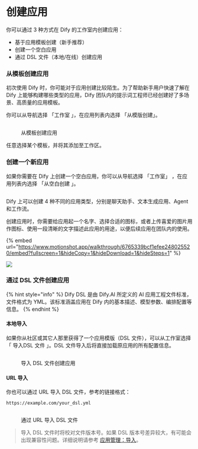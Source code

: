 # 创建应用

你可以通过 3 种方式在 Dify 的工作室内创建应用：

* 基于应用模板创建（新手推荐）
* 创建一个空白应用
* 通过 DSL 文件（本地/在线）创建应用

### 从模板创建应用

初次使用 Dify 时，你可能对于应用创建比较陌生。为了帮助新手用户快速了解在 Dify 上能够构建哪些类型的应用，Dify 团队内的提示词工程师已经创建好了多场景、高质量的应用模板。

你可以从导航选择 「工作室 」，在应用列表内选择 「从模版创建」。

<figure><img src="https://assets-docs.dify.ai//img/zh_CN/application-orchestrate/4b1add0e1ee1cba45a91d88b4e09ab2a.webp" alt=""><figcaption><p>从模板创建应用</p></figcaption></figure>

任意选择某个模板，并将其添加至工作区。

### 创建一个新应用

如果你需要在 Dify 上创建一个空白应用，你可以从导航选择 「工作室」 ，在应用列表内选择 「从空白创建 」。

<figure><img src="https://assets-docs.dify.ai/2024/12/bfee6805544a811553c5fe8d28227694.png" alt=""><figcaption></figcaption></figure>

Dify 上可以创建 4 种不同的应用类型，分别是聊天助手、文本生成应用、Agent 和工作流。

创建应用时，你需要给应用起一个名字、选择合适的图标，或者上传喜爱的图片用作图标、使用一段清晰的文字描述此应用的用途，以便后续应用在团队内的使用。

{% embed url="https://www.motionshot.app/walkthrough/6765339bcf1efee248025520/embed?fullscreen=1&hideCopy=1&hideDownload=1&hideSteps=1" %}

![](https://assets-docs.dify.ai/2024/12/1429eb56e0082c281f7aaeb48e72cb0f.png)

### 通过 DSL 文件创建应用

{% hint style="info" %}
Dify DSL 是由 Dify.AI 所定义的 AI 应用工程文件标准，文件格式为 YML。该标准涵盖应用在 Dify 内的基本描述、模型参数、编排配置等信息。
{% endhint %}

#### 本地导入

如果你从社区或其它人那里获得了一个应用模版（DSL 文件），可以从工作室选择 「 导入DSL 文件 」。DSL 文件导入后将直接加载原应用的所有配置信息。

<figure><img src="https://assets-docs.dify.ai//img/zh_CN/application-orchestrate/f582fa78c9c3ef9be0575cdbc7c036b7.webp" alt=""><figcaption><p>导入 DSL 文件创建应用</p></figcaption></figure>

#### URL 导入

你也可以通过 URL 导入 DSL 文件，参考的链接格式：

```url
https://example.com/your_dsl.yml
```

<figure><img src="https://assets-docs.dify.ai//img/zh_CN/application-orchestrate/a5ab84ec20faf225db2fc403569d1deb.webp" alt=""><figcaption><p>通过 URL 导入 DSL 文件</p></figcaption></figure>

> 导入 DSL 文件时将校对文件版本号。如果 DSL 版本号差异较大，有可能会出现兼容性问题。详细说明请参考 [应用管理：导入](https://docs.dify.ai/zh-hans/guides/management/app-management#dao-ru-ying-yong)。
